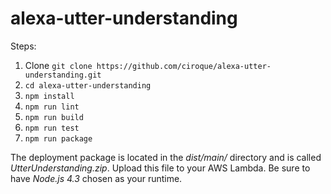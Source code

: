 # alexa-utter-understanding

Steps:

1. Clone `git clone https://github.com/ciroque/alexa-utter-understanding.git`
1. `cd alexa-utter-understanding` 
1. `npm install`
1. `npm run lint`
1. `npm run build`
1. `npm run test`
1. `npm run package`
 
The deployment package is located in the *dist/main/* directory and is called *UtterUnderstanding.zip*. Upload this file to your AWS Lambda. Be sure to have *Node.js 4.3* chosen as your runtime.  

